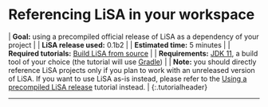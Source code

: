 # Referencing LiSA in your workspace

| **Goal:** using a precompiled official release of LiSA as a dependency of your project |
| **LiSA release used:** 0.1b2 |
| **Estimated time:** 5 minutes |
| **Required tutorials:** [Build LiSA from source](building.md) |
| **Requirements:** [JDK 11](https://www.oracle.com/it/java/technologies/javase/jdk11-archive-downloads.html), a build tool of your choice (the tutorial will use [Gradle](https://gradle.org/)) |
| **Note:** you should directly reference LiSA projects only if you plan to work with an unreleased version of LiSA. If you want to use LiSA as-is instead, please refer to the [Using a precompiled LiSA release](maven-dependency.md) tutorial instead. |
{:.tutorialheader}

----
